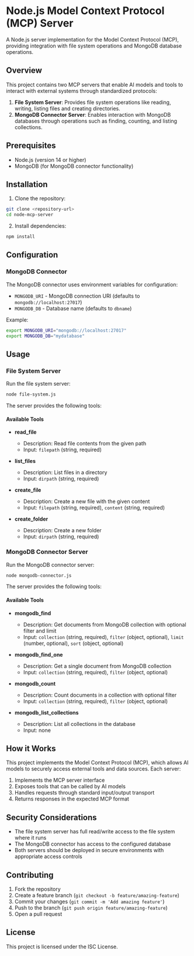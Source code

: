 # Node.js Model Context Protocol (MCP) Server

A Node.js server implementation for the Model Context Protocol (MCP), providing integration with file system operations and MongoDB database operations.

## Overview

This project contains two MCP servers that enable AI models and tools to interact with external systems through standardized protocols:

1. **File System Server**: Provides file system operations like reading, writing, listing files and creating directories.
2. **MongoDB Connector Server**: Enables interaction with MongoDB databases through operations such as finding, counting, and listing collections.

## Prerequisites

- Node.js (version 14 or higher)
- MongoDB (for MongoDB connector functionality)

## Installation

1. Clone the repository:
```bash
git clone <repository-url>
cd node-mcp-server
```

2. Install dependencies:
```bash
npm install
```

## Configuration

### MongoDB Connector

The MongoDB connector uses environment variables for configuration:

- `MONGODB_URI` - MongoDB connection URI (defaults to `mongodb://localhost:27017`)
- `MONGODB_DB` - Database name (defaults to `dbname`)

Example:
```bash
export MONGODB_URI="mongodb://localhost:27017"
export MONGODB_DB="mydatabase"
```

## Usage

### File System Server

Run the file system server:
```bash
node file-system.js
```

The server provides the following tools:

#### Available Tools

- **read_file**
  - Description: Read file contents from the given path
  - Input: `filepath` (string, required)

- **list_files**
  - Description: List files in a directory
  - Input: `dirpath` (string, required)

- **create_file**
  - Description: Create a new file with the given content
  - Input: `filepath` (string, required), `content` (string, required)

- **create_folder**
  - Description: Create a new folder
  - Input: `dirpath` (string, required)

### MongoDB Connector Server

Run the MongoDB connector server:
```bash
node mongodb-connector.js
```

The server provides the following tools:

#### Available Tools

- **mongodb_find**
  - Description: Get documents from MongoDB collection with optional filter and limit
  - Input: `collection` (string, required), `filter` (object, optional), `limit` (number, optional), `sort` (object, optional)

- **mongodb_find_one**
  - Description: Get a single document from MongoDB collection
  - Input: `collection` (string, required), `filter` (object, optional)

- **mongodb_count**
  - Description: Count documents in a collection with optional filter
  - Input: `collection` (string, required), `filter` (object, optional)

- **mongodb_list_collections**
  - Description: List all collections in the database
  - Input: none

## How it Works

This project implements the Model Context Protocol (MCP), which allows AI models to securely access external tools and data sources. Each server:

1. Implements the MCP server interface
2. Exposes tools that can be called by AI models
3. Handles requests through standard input/output transport
4. Returns responses in the expected MCP format

## Security Considerations

- The file system server has full read/write access to the file system where it runs
- The MongoDB connector has access to the configured database
- Both servers should be deployed in secure environments with appropriate access controls

## Contributing

1. Fork the repository
2. Create a feature branch (`git checkout -b feature/amazing-feature`)
3. Commit your changes (`git commit -m 'Add amazing feature'`)
4. Push to the branch (`git push origin feature/amazing-feature`)
5. Open a pull request

## License

This project is licensed under the ISC License.
